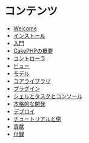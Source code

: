# コンテンツ

- [Welcome](index)
- [インストール](installation)
- [入門](getting-started)
- [CakePHPの概要](cakephp-overview)
- [コントローラ](controllers)
- [ビュー](views)
- [モデル](models)
- [コアライブラリ](core-libraries)
- [プラグイン](plugins)
- [シェルとタスクとコンソール](console-and-shells)
- [本格的な開発](development)
- [デプロイ](deployment)
- [チュートリアルと例](tutorials-and-examples)
- [貢献](contributing)
- [付録](appendices)

<div class="todolist">

</div>
